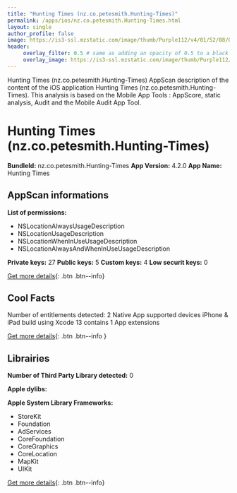 ```yaml
---
title: "Hunting Times (nz.co.petesmith.Hunting-Times)"
permalink: /apps/ios/nz.co.petesmith.Hunting-Times.html
layout: single
author_profile: false
image: https://is3-ssl.mzstatic.com/image/thumb/Purple112/v4/01/52/88/0152881a-f503-51e7-2f84-7d38685be170/AppIcon-0-1x_U007emarketing-0-7-0-85-220.png/512x512bb.jpg
header: 
     overlay_filter: 0.5 # same as adding an opacity of 0.5 to a black background
     overlay_image: https://is3-ssl.mzstatic.com/image/thumb/Purple112/v4/01/52/88/0152881a-f503-51e7-2f84-7d38685be170/AppIcon-0-1x_U007emarketing-0-7-0-85-220.png/512x512bb.jpg
---
```

Hunting Times (nz.co.petesmith.Hunting-Times) AppScan description of the content of the iOS application Hunting Times (nz.co.petesmith.Hunting-Times). This analysis is based on the Mobile App Tools : AppScore, static analysis, Audit and the Mobile Audit App Tool.

# Hunting Times (nz.co.petesmith.Hunting-Times)

**BundleId:** nz.co.petesmith.Hunting-Times
**App Version:** 4.2.0
**App Name:** Hunting Times


## AppScan informations 

**List of permissions:** 
- NSLocationAlwaysUsageDescription
- NSLocationUsageDescription
- NSLocationWhenInUseUsageDescription
- NSLocationAlwaysAndWhenInUseUsageDescription
  
  
**Private keys:** 27
**Public keys:** 5
**Custom keys:** 4
**Low securit keys:** 0
  
[Get more details](/pricing.html){: .btn .btn--info}

## Cool Facts

Number of entitlements detected: 2
Native App
supported devices iPhone & iPad
build using Xcode 13
contains 1 App extensions
  
[Get more details](/pricing.html){: .btn .btn--info }

## Librairies 
**Number of Third Party Library detected:** 0


**Apple dylibs:**


**Apple System Library Frameworks:**
- StoreKit
- Foundation
- AdServices
- CoreFoundation
- CoreGraphics
- CoreLocation
- MapKit
- UIKit


  
[Get more details](/pricing.html){: .btn .btn--info}

